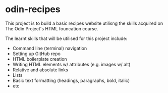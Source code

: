 # odin-recipes

This project is to build a basic recipes website utilisng the skills acquired on The Odin Project's HTML founcation course.

The learnt skills that will be utilised for this project include:

- Command line (terminal) navigation
- Setting up GitHub repo
- HTML boilerplate creation
- Writing HTML elements w/ attributes (e.g. images w/ alt)
- Relative and absolute links
- Lists
- Basic text formatting (headings, paragraphs, bold, italic)
- etc